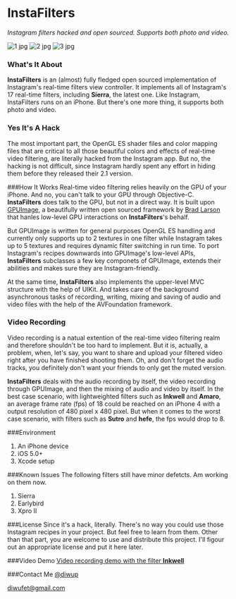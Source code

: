 # InstaFilters
*Instagram filters hacked and open sourced. Supports both photo and video.*

![1 jpg](https://lh5.googleusercontent.com/-caU0skbslrU/T0_J1mADGTI/AAAAAAAAACQ/z8-tTTzvkPU/s576/1.jpg)
![2 jpg](https://lh6.googleusercontent.com/-em6NqhxtTSc/T0_J1wWj0_I/AAAAAAAAACU/7hWbNr99fZg/s576/2.jpg)
![3 jpg](https://lh5.googleusercontent.com/-4daHWyaGrHE/T0_J2RdcHkI/AAAAAAAAACg/mtYAWmY9qP4/s576/3.jpg)

### What's It About
**InstaFilters** is an (almost) fully fledged open sourced implementation of Instagram's real-time filters view controller. It implements all of Instagram's 17 real-time filters, including **Sierra**, the latest one. Like Instagram, InstaFilters runs on an iPhone. But there's one more thing, it supports both photo and video.

### Yes It's A Hack
The most important part, the OpenGL ES shader files and color mapping files that are critical to all those beautiful colors and effects of real-time video filtering, are literally hacked from the Instagram app. But no, the hacking is not difficult, since Instagram hardly spent any effort in hiding them before they released their 2.1 version.

###How It Works
Real-time video filtering relies heavily on the GPU of your iPhone. And no, you can't talk to your GPU through Objective-C. **InstaFilters** does talk to the GPU, but not in a direct way. It is built upon [GPUImage](https://github.com/BradLarson/GPUImage), a beautifully written open sourced framework by [Brad Larson](http://stackoverflow.com/users/19679/brad-larson) that hanles low-level GPU interactions on **InstaFilters**'s behalf.

But GPUImage is written for general purposes OpenGL ES handling and currently only supports up to 2 textures in one filter while Instagram takes up to 5 textures and requires dynamic filter switching in run time. To port Instagram's recipes downwards into GPUImage's low-level APIs, **InstaFilters** subclasses a few key componets of GPUImage, extends their abilities and makes sure they are Instagram-friendly.

At the same time, **InstaFilters** also implements the upper-level MVC structure with the help of UIKit. And takes care of the background asynchronous tasks of recording, writing, mixing and saving of audio and video files with the help of the AVFoundation framework.

### Video Recording
Video recording is a natual extention of the real-time video filtering realm and therefore shouldn't be too hard to implement. But it is, actually, a problem, when, let's say, you want to share and upload your filtered video right after you have finished shooting them. Oh, and don't forget the audio tracks, you definitely don't want your friends to only get the muted version.

**InstaFilters** deals with the audio recording by itself, the video recording through GPUImage, and then the mixing of audio and video by itself. In the best case scenario, with lightweighted filters such as **Inkwell** and **Amaro**, an average frame rate (fps) of 18 could be reached on an iPhone 4 with a output resolution of 480 pixel x 480 pixel. But when it comes to the worst case scenario, with filters such as **Sutro** and **hefe**, the fps would drop to 8. 

###Environment
1. An iPhone device
2. iOS 5.0+
2. Xcode setup

###Known Issues
The following filters still have minor defetcts. Am working on them now.

1. Sierra
2. Earlybird
3. Xpro II

###License
Since it's a hack, literally. There's no way you could use those Instagram recipes in your project. But feel free to learn from them. Other than that part, you are welcome to use and distribute this project. I'll figour out an appropriate license and put it here later.

###Video Demo
[Video recording demo with the filter **Inkwell**](http://www.youtube.com/watch?v=ea4imL_XW34)

###Contact Me
[@diwup](http://twitter.com/diwup)

<diwufet@gmail.com>